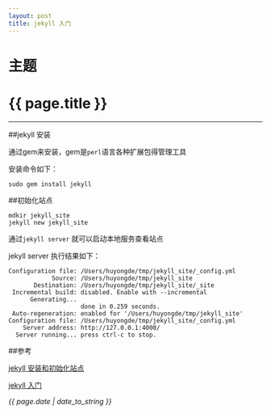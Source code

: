 ```yaml
---
layout: post 
title: jekyll 入门
---
```


主题
======

<h1> {{ page.title }} </h1>

-----

##jekyll 安装

通过gem来安装，gem是`perl`语言各种扩展包得管理工具

安装命令如下：

```
sudo gem install jekyll
```

##初始化站点

```
mdkir jekyll_site
jekyll new jekyll_site
```

通过`jekyll server` 就可以启动本地服务查看站点

jekyll server 执行结果如下：

```
Configuration file: /Users/huyongde/tmp/jekyll_site/_config.yml
            Source: /Users/huyongde/tmp/jekyll_site
       Destination: /Users/huyongde/tmp/jekyll_site/_site
 Incremental build: disabled. Enable with --incremental
      Generating...
                    done in 0.259 seconds.
 Auto-regeneration: enabled for '/Users/huyongde/tmp/jekyll_site'
Configuration file: /Users/huyongde/tmp/jekyll_site/_config.yml
    Server address: http://127.0.0.1:4000/
  Server running... press ctrl-c to stop.
```

##参考

[jekyll 安装和初始化站点](http://jobinson.ga/%E5%BB%BA%E7%AB%99%E4%B9%8B%E8%B7%AF/2014/04/27/%E4%BD%BF%E7%94%A8jekyll%E7%94%9F%E6%88%90%E9%9D%99%E6%80%81%E7%AB%99/)

[jekyll 入门](http://trefoil.github.io/2013/10/05/jekyll.html)

*{{ page.date | date_to_string }}*
